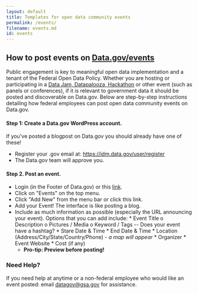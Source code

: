 ```yaml
---
layout: default
title: Templates for open data community events
permalink: /events/
filename: events.md
id: events
---
```


How to post events on [Data.gov/events](https://www.data.gov/events)
-----------------------------

Public engagement is key to meaningful open data implementation and a tenant of the Federal Open Data Policy. Whether you are hosting or participating in a [Data Jam, Datapalooza, Hackathon](engagement/) or other event (such as panels or conferences), if it is relevant to government data it should be posted and discoverable on Data.gov. Below are step-by-step instructions detailing how federal employees can post open data community events on Data.gov. 

#### Step 1: Create a Data.gov WordPress account.  
If you've posted a blogpost on Data.gov you should already have one of these! 
  * Register your .gov email at:  https://idm.data.gov/user/register 
  * The Data.gov team will approve you.

#### Step 2. Post an event.
  * Login (in the Footer of Data.gov) or this [link](https://www.data.gov/wp/wp-login.php). 
  * Click on "Events" on the top menu. 
  * Click "Add New" from the menu bar or click this link. 
  * Add your Event! The interface is like posting a blog. 
  * Include as much information as possible (especially the URL announcing your event). Options that you can add include:
		* Event Title o Description o Pictures / Media o Keyword / Tags -- Does your event have a hashtag? 
		* Stare Date & Time 
		* End Date & Time 
		* Location (Address/City/State/Country/Phone) - *a map will appear*
		* Organizer
		* Event Website 
		* Cost (if any)
	* **Pro-tip: Preview before posting!**

### Need Help?
If you need help at anytime or a non-federal employee who would like an event posted: email datagov@gsa.gov for assistance.

